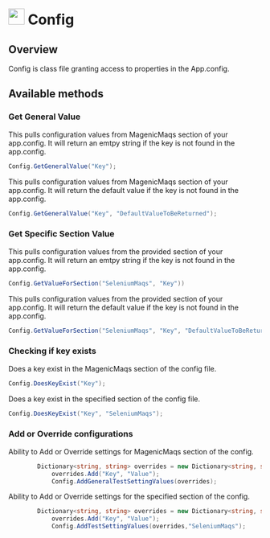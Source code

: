 # <img src="resources/maqslogo.ico" height="32" width="32"> Config

## Overview
Config is class file granting access to properties in the App.config. 

## Available methods
### Get General Value
This pulls configuration values from MagenicMaqs section of your app.config. It will return an emtpy string if the key is not found in the app.config.

```csharp
Config.GetGeneralValue("Key");  
```

This pulls configuration values from MagenicMaqs section of your app.config. It will return the default value if the key is not found in the app.config.
```csharp
Config.GetGeneralValue("Key", "DefaultValueToBeReturned");  
```

### Get Specific Section Value

This pulls configuration values from the provided section of your app.config. It will return an emtpy string if the key is not found in the app.config.

```csharp
Config.GetValueForSection("SeleniumMaqs", "Key"))
```
This pulls configuration values from the provided section of your app.config. It will return the default value if the key is not found in the app.config.

```csharp
Config.GetValueForSection("SeleniumMaqs", "Key", "DefaultValueToBeReturned");
```

### Checking if key exists
Does a key exist in the MagenicMaqs section of the config file.

```csharp
Config.DoesKeyExist("Key");
```
Does a key exist in the specified section of the config file.

```csharp
Config.DoesKeyExist("Key", "SeleniumMaqs");    
```

### Add or Override configurations
Ability to Add or Override settings for MagenicMaqs section of the config.

```csharp
        Dictionary<string, string> overrides = new Dictionary<string, string>();
            overrides.Add("Key", "Value");
            Config.AddGeneralTestSettingValues(overrides); 
```
Ability to Add or Override settings for the specified section of the config.

```csharp
        Dictionary<string, string> overrides = new Dictionary<string, string>();
            overrides.Add("Key", "Value");
            Config.AddTestSettingValues(overrides,"SeleniumMaqs"); 
```
